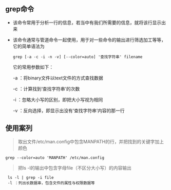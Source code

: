 ## grep命令
  * 该命令常用于分析一行的信息，若当中有我们所需要的信息，就将该行显示出来
  * 该命令通常与管道命令一起使用，用于对一些命令的输出进行筛选加工等等，
   它的简单语法为

        grep [-a -c -i -n -v] [--color=auto] '查找字符串' filename

    它的常用参数如下：

    -a ：将binary文件以text文件的方式查找数据

    -c ：计算找到‘查找字符串’的次数

    -i ：忽略大小写的区别，即把大小写视为相同

    -v ：反向选择，即显示出没有‘查找字符串’内容的那一行

## 使用案列
  > 取出文件/etc/man.config中包含MANPATH的行，并把找到的关键字加上颜色

    grep --color=auto 'MANPATH' /etc/man.config
> 把ls -l的输出中包含字母file（不区分大小写）的内容输出

     ls -l | grep -i file
     -l ：列出长数据串，包含文件的属性与权限数据等
